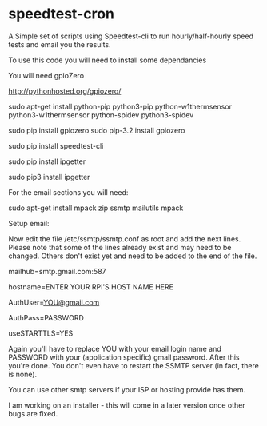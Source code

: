 # speedtest-cron
A Simple set of scripts using Speedtest-cli to run hourly/half-hourly speed tests and email you the results.

To use this code you will need to install some dependancies

You will need gpioZero

http://pythonhosted.org/gpiozero/

sudo apt-get install python-pip python3-pip python-w1thermsensor python3-w1thermsensor python-spidev python3-spidev

sudo pip install gpiozero
sudo pip-3.2 install gpiozero

sudo pip install speedtest-cli

sudo pip install ipgetter

sudo pip3 install ipgetter

For the email sections you will need:

sudo apt-get install mpack zip ssmtp mailutils mpack

Setup email:

Now edit the file /etc/ssmtp/ssmtp.conf as root and add the next lines. Please note that some of the lines already exist and may need to be changed. Others don't exist yet and need to be added to the end of the file.

mailhub=smtp.gmail.com:587

hostname=ENTER YOUR RPI'S HOST NAME HERE

AuthUser=YOU@gmail.com

AuthPass=PASSWORD

useSTARTTLS=YES

Again you'll have to replace YOU with your email login name and PASSWORD with your (application specific) gmail password. 
After this you're done. You don't even have to restart the SSMTP server (in fact, there is none).

You can use other smtp servers if your ISP or hosting provide has them.

I am working on an installer - this will come in a later version once other bugs are fixed.
